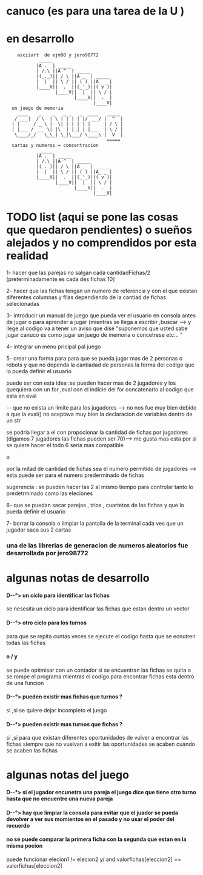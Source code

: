# canuco (es para una tarea de la U )
# en desarrollo
        asciiart  de ejm98 y jero98772
                _____
               |A .  | _____
               | /.\ ||A ^  | _____
               |(_._)|| / \ ||A _  | _____
               |  |  || \ / || ( ) ||A_ _ |
               |____V||  .  ||(_'_)||( v )|
                      |____V||  |  || \ / |
                             |____V||  .  |
                                    |____V|
      un juego de memoria
        ____    _    _   _ _   _  ____   _____
       / ___|  / \  | \ | | | | |/ ___/ |  ^  |
      | |     / _ \ |  \| | | | | |     | / \ |
      | |___ / ___ \| |\  | |_| | |___  | \ / |
       \____/_/   \_\_| \_|\___/ \____\ |  V  |
                                         =====                                      
      cartas y numeros = concentracion
                _____
               |A .  | _____
               | /.\ ||A ^  | _____
               |(_._)|| / \ ||A _  | _____
               |  |  || \ / || ( ) ||A_ _ |
               |____V||  .  ||(_'_)||( v )|
                      |____V||  |  || \ / |
                             |____V||  .  |
                                    |____V|
# TODO list (aqui se pone las cosas que quedaron pendientes) o sueños alejados y no comprendidos por esta realidad
1- hacer que las parejas no salgan cada cantidadFichas/2 [preterminadamente es cada des fichas 10]

2- hacer que las fichas tengan un numero de referencia y con el que existan diferentes columnas y filas dependiendo de la cantiad de fichas selecionadas

3- introducir un manual de juego que pueda ver  el usuario en consola  antes de jugar o para aprender a jugar (mientras se llega a  escribir ,buscar --> y llege al codigo va a tener un aviso que dise "suponemos que usted sabe jugar canuco es como jugar un juego de memoria o concetrese etc... "

4- integrar un menu pricipal pal juego  

5- crear una forma para para que se pueda jugar mas de 2 personas o robots y que no dependa la cantiadad de personas la forma del codigo que lo pueda definir el usuario

puede ser con esta idea :se pueden hacer mas de 2 jugadores y los quequiera con un for ,eval con el indicie del for concatenarlo al codigo que esta en eval 

-- que no exista un limite para los jugadores  -->  no nos fue muy bien debido a que la eval() no aceptava muy bien la declaracion de variables dentro de un str

se podria llegar a el con propocionar la cantidad de fichas por jugadores (digamos 7 jugadores las fichas pueden ser 70)--> me gusta mas esta por si se quiere hacer el todo 6 seria mas compatible

o

por la mitad de cantidad de fichas  sea el numero permitido de jugadores --> esta puede ser  para el numero prederminado de fichas

sugerencia : se pueden hacer las 2 al mismo tiempo para controlar tanto lo predetrminado como las eleciones

6- que se puedan sacar parejas , trios , cuartetos de las fichas y que lo pueda definir el usuario

7- borrar la consola o limpiar la pantalla de la terminal cada ves que un jugador saca sus 2 cartas

### una de las librerias de generacion de numeros aleatorios fue desarrollada por jero98772                                

# algunas notas de desarrollo
#### D--°> un ciclo para identificar las fichas
se nesesita un ciclo para identificar las fichas que estan dentro un vector
#### D--°> otro ciclo para los turnos
para que se repita cuntas veces se ejecute el codigo hasta que se ecnutren todas las fichas
#### o / y
se puede optimisar  con un contador si se encuentran las fichas se quita o se rompe el programa mientras el codigo para  encontrar fichas esta dentro de una funcion

#### D--°> pueden existir mas fichas que turnos ?
si ,si se quiere dejar incompleto el juego 

#### D--°> pueden existir mas turnos que fichas ?

si ,si para que existan diferentes oportunidades de vulver a encontrar las fichas siempre que no vuelvan a exitir las oportunidades se acaben cuando se acaben las fichas

# algunas notas del juego
#### D--°> si el jugador encunetra una pareja el juego dice que tiene otro turno hasta que no encuentre una nueva pareja

#### D--°> hay que limpiar la consola para evitar que el juador se pueda devolver a ver sus momientos en el pasado y no usar el poder del recuerdo

#### no se puede comparar  la primera ficha con la segunda que estan en la misma pocion
puede funcionar elecion1 != elecion2 y/ and valorfichas[eleccion2] == valorfichas[eleccion2]